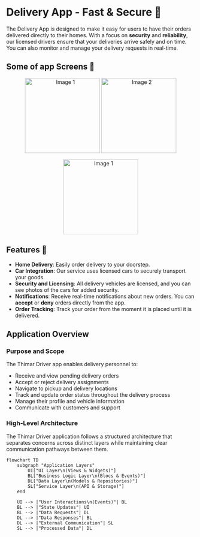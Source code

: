 # Delivery App - Fast & Secure 🚚  
  
The Delivery App is designed to make it easy for users to have their orders delivered directly to their homes. With a focus on **security** and **reliability**, our licensed drivers ensure that your deliveries arrive safely and on time. You can also monitor and manage your delivery requests in real-time.  
  
## Some of app Screens 🎨  
  
<p align="center">  
  <img src="https://github.com/user-attachments/assets/70e2f793-8e80-45d4-9e7f-6e78983b8220" alt="Image 1" width="200"/>  
  <img src="https://github.com/user-attachments/assets/67001319-f079-414c-b917-613a8fd81a62" alt="Image 2" width="200"/>  
</p>  
  
<p align="center">  
  <img src="https://github.com/user-attachments/assets/a7e66721-228d-42fc-86fc-f260fcee6c8b" alt="Image 1" width="200"/>  
</p>  
  
## Features 🚀  
  
- **Home Delivery**: Easily order delivery to your doorstep.  
- **Car Integration**: Our service uses licensed cars to securely transport your goods.  
- **Security and Licensing**: All delivery vehicles are licensed, and you can see photos of the cars for added security.  
- **Notifications**: Receive real-time notifications about new orders. You can **accept** or **deny** orders directly from the app.  
- **Order Tracking**: Track your order from the moment it is placed until it is delivered.  
  
## Application Overview  
  
### Purpose and Scope  
  
The Thimar Driver app enables delivery personnel to:  
- Receive and view pending delivery orders  
- Accept or reject delivery assignments  
- Navigate to pickup and delivery locations  
- Track and update order status throughout the delivery process  
- Manage their profile and vehicle information  
- Communicate with customers and support  
  
### High-Level Architecture  
  
The Thimar Driver application follows a structured architecture that separates concerns across distinct layers while maintaining clear communication pathways between them.  
  
```mermaid  
flowchart TD  
    subgraph "Application Layers"  
        UI["UI Layer\n(Views & Widgets)"]  
        BL["Business Logic Layer\n(Blocs & Events)"]  
        DL["Data Layer\n(Models & Repositories)"]  
        SL["Service Layer\n(API & Storage)"]  
    end  
  
    UI --> |"User Interactions\n(Events)"| BL  
    BL --> |"State Updates"| UI  
    BL --> |"Data Requests"| DL  
    DL --> |"Data Responses"| BL  
    DL --> |"External Communication"| SL  
    SL --> |"Processed Data"| DL